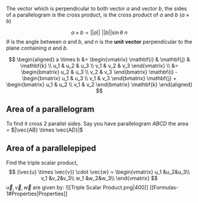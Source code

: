 The vector which is perpendicular to both vector $a$ and vector $b$, the sides of a  parallelogram is the cross product, is the cross product of $a$ and $b$ ($a \times b$)

$$
a \times b = ||a|| \ ||b|| \sin {\theta} \ n
$$
$\theta$ is the angle between $a$ and $b$, and $n$ is the **unit vector** perpendicular to the plane containing $a$ and $b$.

$$
\begin{aligned}
a \times b &= 
\begin{vmatrix}
\mathbf{i} & \mathbf{j} & \mathbf{k} \\ 
u_1 & u_2 & u_3 \\
v_1 & v_2 & v_3
\end{vmatrix} \\ &= 
\begin{bmatrix}
u_2 & u_3 \\
v_2 & v_3
\end{bmatrix} \mathbf{i} -
\begin{bmatrix}
u_1 & u_3 \\
v_1 & v_3 
\end{bmatrix} \mathbf{j} + 
\begin{bmatrix}
u_1 & u_2 \\
v_1 & v_2
\end{bmatrix} \mathbf{k}
\end{aligned}
$$
## Area of a parallelogram
To find it cross 2 parallel sides. 
Say you have parallelogram $ABCD$ the area = $|\vec{AB} \times \vec{AD}|$ 

## Area of a parallelepiped
Find the triple scalar product,
$$
(\vec{u} \times \vec{v}) \cdot \vec{w} = 
\begin{vmatrix}
u_1 &u_2&u_3\\
v_1 &v_2&v_3\\
w_1 &w_2&w_3\\
\end{vmatrix}
$$
$\vec{u},\vec{v},\vec{w}$ are given by:
![[Triple Scalar Product.png|400]]
[[Formulas-1#Properties|Properties]]
